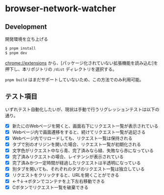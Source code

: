 # browser-network-watcher

## Development

開発環境を立ち上げる

```bash
$ pnpm install
$ pnpm dev
```

[chrome://extensions](chrome://extensions) から、[パッケージ化されていない拡張機能を読み込む]を押下し、本リポジトリの `/dist` ディレクトリを選択する。

`pnpm build` はまだサポートしていないため、この方法でのみ利用可能。

## テスト項目

いずれテスト自動化したいが、現状は手動で行うリグレッションテストは以下の通り。

- [x] 新たにのWebページを開くと、画面右下にリクエスト一覧が表示されている
- [x] Webページ内で画面遷移をすると、続けてリクエスト一覧が追記さる
- [x] Webページ内でリロードしても、リクエスト一覧は保持される
- [x] タブで別のオリジンを開いた場合、リクエスト一覧が初期化される
- [x] 文字色がリクエスト中なら青、完了済みなら緑、失敗なら赤になっている
- [x] 完了済みリクエストの場合、レイテンシが表示されている
- [x] 完了済みかつ一定時間が経過したリクエストは半透明になっている
- [x] 別タブを開いても、それぞれのタブのリクエスト一覧は独立している
- [x] リクエストをクリックすると、URLを開くことができる
- [x] ←↑↓→ボタンでコンテナを上下左右移動できる
- [x] Cボタンでリクエスト一覧を破棄できる